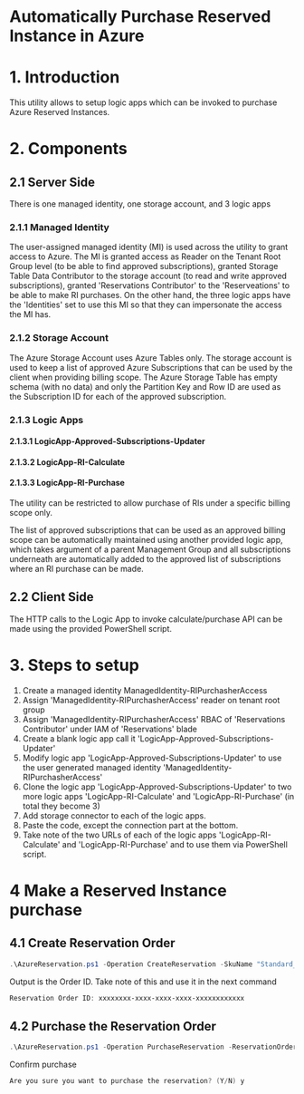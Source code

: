 # Automatically Purchase Reserved Instance in Azure

# 1. Introduction
This utility allows to setup logic apps which can be invoked to purchase Azure Reserved Instances.

# 2. Components
## 2.1 Server Side
There is one managed identity, one storage account, and 3 logic apps

### 2.1.1 Managed Identity
The user-assigned managed identity (MI) is used across the utility to grant access to Azure. The MI is granted access as Reader on the Tenant Root Group level (to be able to find approved subscriptions), granted Storage Table Data Contributor to the storage account (to read and write approved subscriptions), granted 'Reservations Contributor' to the 'Reserveations' to be able to make RI purchases. On the other hand, the three logic apps have the 'Identities' set to use this MI so that they can impersonate the access the MI has.

### 2.1.2 Storage Account
The Azure Storage Account uses Azure Tables only. The storage account is used to keep a list of approved Azure Subscriptions that can be used by the client when providing billing scope. The Azure Storage Table has empty schema (with no data) and only the Partition Key and Row ID are used as the Subscription ID for each of the approved subscription.

### 2.1.3  Logic Apps
####  2.1.3.1 LogicApp-Approved-Subscriptions-Updater
####  2.1.3.2 LogicApp-RI-Calculate
####  2.1.3.3 LogicApp-RI-Purchase

The utility can be restricted to allow purchase of RIs under a specific billing scope only. 

The list of approved subscriptions that can be used as an approved billing scope can be automatically maintained using another provided logic app, which takes argument of a parent Management Group and all subscriptions underneath are automatically added to the approved list of subscriptions where an RI purchase can be made.


## 2.2 Client Side
The HTTP calls to the Logic App to invoke calculate/purchase API can be made using the provided PowerShell script.

# 3. Steps to setup 
1. Create a managed identity ManagedIdentity-RIPurchasherAccess
2. Assign 'ManagedIdentity-RIPurchasherAccess' reader on tenant root group
3. Assign 'ManagedIdentity-RIPurchasherAccess' RBAC of 'Reservations Contributor' under IAM of 'Reservations' blade
4. Create a blank logic app call it 'LogicApp-Approved-Subscriptions-Updater'
5. Modify logic app 'LogicApp-Approved-Subscriptions-Updater' to use the user generated managed identity 'ManagedIdentity-RIPurchasherAccess'
6. Clone the logic app 'LogicApp-Approved-Subscriptions-Updater' to two more logic apps 'LogicApp-RI-Calculate' and 'LogicApp-RI-Purchase' (in total they become 3)
7. Add storage connector to each of the logic apps.
8. Paste the code, except the connection part at the bottom.
9. Take note of the two URLs of each of the logic apps  'LogicApp-RI-Calculate' and 'LogicApp-RI-Purchase' and to use them via PowerShell script.

# 4 Make a Reserved Instance purchase
## 4.1 Create Reservation Order
```powershell
.\AzureReservation.ps1 -Operation CreateReservation -SkuName "Standard_B1s" -Location "eastus" -Term "P1Y" -Quantity 1 -BillingScopeId "xxxxxxxx-xxxx-xxxx-xxxx-xxxxxxxxxxxx" -AppliedScopeType "Shared" -AppliedScopes "/subscriptions/xxxxxxxx-xxxx-xxxx-xxxx-xxxxxxxxxxxx" -logicAppUrl "https://xxxxxx.azure.com:443/workflows/xxxxxxxxxxxxxxxxxx2/triggers/When_a_HTTP_request_is_received/..." -Verbose 
```
Output is the Order ID. Take note of this and use it in the next command
```powershell
Reservation Order ID: xxxxxxxx-xxxx-xxxx-xxxx-xxxxxxxxxxxx
```

## 4.2 Purchase the Reservation Order
```powershell
.\AzureReservation.ps1 -Operation PurchaseReservation -ReservationOrderId "xxxxxxxx-xxxx-xxxx-xxxx-xxxxxxxxxxxx" -SkuName "Standard_B1s" -Location "eastus" -Term "P1Y" -Quantity 1 -BillingScopeId "xxxxxxxx-xxxx-xxxx-xxxx-xxxxxxxxxxxx" -AppliedScopeType "Shared" -AppliedScopes "/subscriptions/xxxxxxxx-xxxx-xxxx-xxxx-xxxxxxxxxxxx" -logicAppUrl "https://xxxxxx.azure.com:443/workflows/xxxxxxxxxxxxxxxxxx2/triggers/When_a_HTTP_request_is_received/..." -Verbose
```

Confirm purchase
```powershell
Are you sure you want to purchase the reservation? (Y/N) y
```

